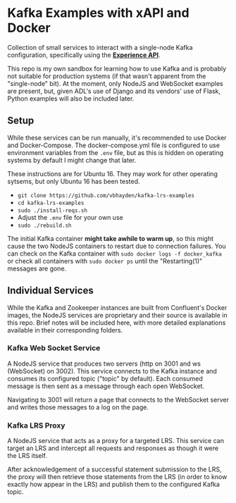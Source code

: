 # Kafka Examples with xAPI and Docker
Collection of small services to interact with a single-node Kafka configuration, specifically using the **[Experience API](https://adlnet.gov/experience-api)**.

This repo is my own sandbox for learning how to use Kafka and is probably not suitable for production systems (if 
that wasn't apparent from the "single-node" bit).  At the moment, only NodeJS and WebSocket examples are present,
but, given ADL's use of Django and its vendors' use of Flask, Python examples will also be included later.

## Setup
While these services can be run manually, it's recommended to use Docker and Docker-Compose.  The docker-compose.yml file is configured
to use environment variables from the `.env` file, but as this is hidden on operating systems by default I might change that later.

These instructions are for Ubuntu 16.  They may work for other operating sytsems, but only Ubuntu 16 has been tested.

- `git clone https://github.com/vbhayden/kafka-lrs-examples`
- `cd kafka-lrs-examples`
- `sudo ./install-reqs.sh`
- Adjust the `.env` file for your own use
- `sudo ./rebuild.sh`

The initial Kafka container **might take awhile to warm up**, so this might cause the two NodeJS containers to restart
due to connection failures.  You can check on the Kafka container with `sudo docker logs -f docker_kafka` or check all
containers with `sudo docker ps` until the "Restarting(1)" messages are gone.

## Individual Services
While the Kafka and Zookeeper instances are built from Confluent's Docker images, the NodeJS services are proprietary and their
source is available in this repo.  Brief notes will be included here, with more detailed explanations available in their corresponding
folders.

### Kafka Web Socket Service
A NodeJS service that produces two servers (http on 3001 and ws (WebSocket) on 3002).  This service connects to the Kafka instance
and consumes its configured topic ("topic" by default).  Each consumed message is then sent as a message through each open WebSocket.

Navigating to 3001 will return a page that connects to the WebSocket server and writes those messages to a log on the page.

### Kafka LRS Proxy
A NodeJS service that acts as a proxy for a targeted LRS.  This service can target an LRS and intercept all requests and responses
as though it were the LRS itself.  

After acknowledgement of a successful statement submission to the LRS, the proxy will then retrieve those statements from the LRS
(in order to know exactly how appear in the LRS) and publish them to the configured Kafka topic.
